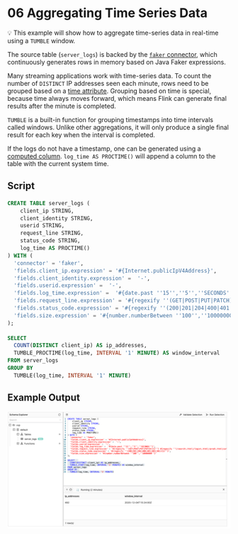 # 06 Aggregating Time Series Data

:bulb: This example will show how to aggregate time-series data in real-time using a `TUMBLE` window.

The source table (`server_logs`) is backed by the [`faker` connector](https://github.com/knaufk/flink-faker), which continuously generates rows in memory based on Java Faker expressions.

Many streaming applications work with time-series data.
To count the number of `DISTINCT` IP addresses seen each minute, rows need to be grouped based on a [time attribute](https://docs.ververica.com/user_guide/sql_development/table_view.html#time-attributes).
Grouping based on time is special, because time always moves forward, which means Flink can generate final results after the minute is completed. 

`TUMBLE` is a built-in function for grouping timestamps into time intervals called windows.
Unlike other aggregations, it will only produce a single final result for each key when the interval is completed. 

If the logs do not have a timestamp, one can be generated using a [computed column](https://docs.ververica.com/user_guide/sql_development/table_view.html#computed-column). 
`log_time AS PROCTIME()` will append a column to the table with the current system time. 

## Script

```sql
CREATE TABLE server_logs ( 
    client_ip STRING,
    client_identity STRING, 
    userid STRING, 
    request_line STRING, 
    status_code STRING, 
    log_time AS PROCTIME()
) WITH (
  'connector' = 'faker', 
  'fields.client_ip.expression' = '#{Internet.publicIpV4Address}',
  'fields.client_identity.expression' =  '-',
  'fields.userid.expression' =  '-',
  'fields.log_time.expression' =  '#{date.past ''15'',''5'',''SECONDS''}',
  'fields.request_line.expression' = '#{regexify ''(GET|POST|PUT|PATCH){1}''} #{regexify ''(/search\.html|/login\.html|/prod\.html|cart\.html|/order\.html){1}''} #{regexify ''(HTTP/1\.1|HTTP/2|/HTTP/1\.0){1}''}',
  'fields.status_code.expression' = '#{regexify ''(200|201|204|400|401|403|301){1}''}',
  'fields.size.expression' = '#{number.numberBetween ''100'',''10000000''}'
);

SELECT  
  COUNT(DISTINCT client_ip) AS ip_addresses,
  TUMBLE_PROCTIME(log_time, INTERVAL '1' MINUTE) AS window_interval
FROM server_logs
GROUP BY 
  TUMBLE(log_time, INTERVAL '1' MINUTE)
```

## Example Output

![Screenshot](06_group_by_window.png)
